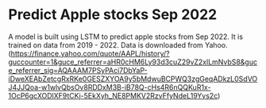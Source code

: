 # Predict Apple stocks Sep 2022

A model is built using LSTM to predict apple stocks from Sep 2022. It is trained on data from 2019 - 2022. Data is downloaded from Yahoo. (https://finance.yahoo.com/quote/AAPL/history/?guccounter=1&guce_referrer=aHR0cHM6Ly93d3cuZ29vZ2xlLmNvbS8&guce_referrer_sig=AQAAAM7PSyPAci7DbYaP-iDweXEAbZetcgRxRKe0GESZXYOA9y5bMdwuBCPWQ3zgGeqADkzL0SdVOJ4JJQoa-w1wlvQbsOv8RDDxM3B-iB78Q-cHs4R6nQQKuR1x-1OcP6gcXODlXF9tCKj-5EkXyh_NE8PMKV2RzvFfyNdeL19Yvs2c)
